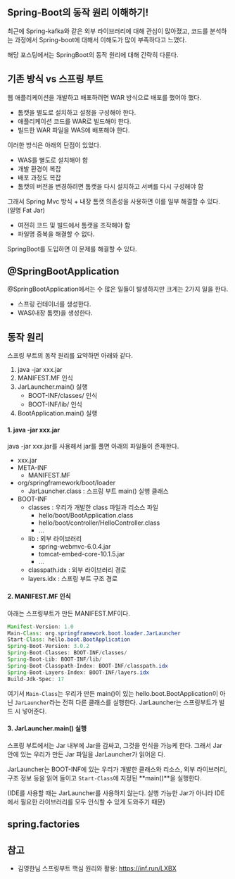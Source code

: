 ## Spring-Boot의 동작 원리 이해하기!

최근에 Spring-kafka와 같은 외부 라이브러리에 대해 관심이 많아졌고, 코드를 분석하는 과정에서 Spring-boot에 대해서 이해도가 많이 부족하다고 느꼈다.

해당 포스팅에서는 SpringBoot의 동작 원리에 대해 간략히 다룬다.

## 기존 방식 vs 스프링 부트

웹 애플리케이션을 개발하고 배포하려면 WAR 방식으로 배포를 했어야 했다.
- 톰캣을 별도로 설치하고 설정을 구성해야 한다.
- 애플리케이션 코드를 WAR로 빌드해야 한다.
- 빌드한 WAR 파일을 WAS에 배포해야 한다.

이러한 방식은 아래의 단점이 있었다.
- WAS를 별도로 설치해야 함
- 개발 환경이 복잡
- 배포 과정도 복잡
- 톰캣의 버전을 변경하려면 톰캣을 다시 설치하고 서버를 다시 구성해야 함

그래서 Spring Mvc 방식 + 내장 톰캣 의존성을 사용하면 이를 일부 해결할 수 있다. (일명 Fat Jar)
- 여전히 코드 및 빌드에서 톰캣을 조작해야 함
- 파일명 중복을 해결할 수 없다.

SpringBoot를 도입하면 이 문제를 해결할 수 있다. 

## @SpringBootApplication

@SpringBootApplication에서는 수 많은 일들이 발생하지만 크게는 2가지 일을 한다.
- 스프링 컨테이너를 생성한다.
- WAS(내장 톰캣)을 생성한다.

## 동작 원리

스프링 부트의 동작 원리를 요약하면 아래와 같다.
1. java -jar xxx.jar
2. MANIFEST.MF 인식
3. JarLauncher.main() 실행
    - BOOT-INF/classes/ 인식
    - BOOT-INF/lib/ 인식
4. BootApplication.main() 실행

#### 1. java -jar xxx.jar
java -jar xxx.jar를 사용해서 jar를 풀면 아래의 파일들이 존재한다.
- xxx.jar
- META-INF
  - MANIFEST.MF
- org/springframework/boot/loader
  - JarLauncher.class : 스프링 부트 main() 실행 클래스
- BOOT-INF
  - classes : 우리가 개발한 class 파일과 리소스 파일
    - hello/boot/BootApplication.class
    - hello/boot/controller/HelloController.class
    - ...
  - lib : 외부 라이브러리
    - spring-webmvc-6.0.4.jar
    - tomcat-embed-core-10.1.5.jar
    - ...
  - classpath.idx : 외부 라이브러리 경로
  - layers.idx : 스프링 부트 구조 경로

#### 2. MANIFEST.MF 인식

아래는 스프링부트가 만든 MANIFEST.MF이다.

```java
Manifest-Version: 1.0
Main-Class: org.springframework.boot.loader.JarLauncher
Start-Class: hello.boot.BootApplication
Spring-Boot-Version: 3.0.2
Spring-Boot-Classes: BOOT-INF/classes/
Spring-Boot-Lib: BOOT-INF/lib/
Spring-Boot-Classpath-Index: BOOT-INF/classpath.idx
Spring-Boot-Layers-Index: BOOT-INF/layers.idx
Build-Jdk-Spec: 17
```

여기서 `Main-Class`는 우리가 만든 main()이 있는 hello.boot.BootApplication이 아닌 `JarLauncher`라는 전혀 다른 클래스를 실행한다. JarLauncher는 스프링부트가 빌드 시 넣어준다.

#### 3. JarLauncher.main() 실행

스프링 부트에서는 Jar 내부에 Jar을 감싸고, 그것을 인식을 가능케 한다. 그래서 Jar 안에 있는 우리가 만든 Jar 파일을 JarLauncher가 읽어온 다. 

JarLauncher는 BOOT-INF에 있는 우리가 개발한 클래스와 리소스, 외부 라이브러리, 구조 정보 등을 읽어 들이고 `Start-Class`에 지정된 **main()**을 실행한다.

(IDE를 사용할 때는 JarLauncher를 사용하지 않는다. 실행 가능한 Jar가 아니라 IDE에서 필요한 라이브러리를 모두 인식할 수 있게 도와주기 때문)

## spring.factories

## 참고
- 김영한님 스프링부트 핵심 원리와 활용: https://inf.run/LXBX